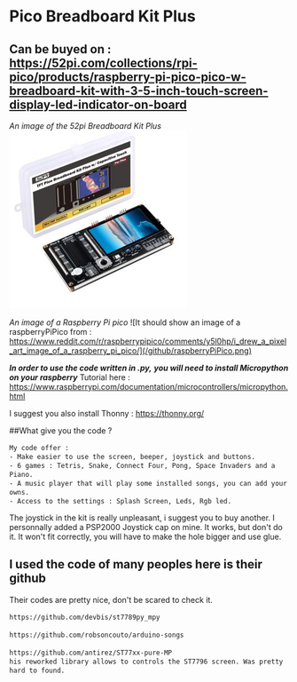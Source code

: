# Pico Breadboard Kit Plus
## Can be buyed on : https://52pi.com/collections/rpi-pico/products/raspberry-pi-pico-pico-w-breadboard-kit-with-3-5-inch-touch-screen-display-led-indicator-on-board

*An image of the 52pi Breadboard Kit Plus*
![It should show an image of a raspberryPiPico from :](/github/52piBreadboardKit.png)

*An image of a Raspberry Pi pico*
![It should show an image of a raspberryPiPico from : https://www.reddit.com/r/raspberrypipico/comments/y5l0hp/i_drew_a_pixel_art_image_of_a_raspberry_pi_pico/](/github/raspberryPiPico.png)


***In order to use the code written in .py,***
***you will need to install Micropython on your raspberry***
Tutorial here : https://www.raspberrypi.com/documentation/microcontrollers/micropython.html

I suggest you also install Thonny : https://thonny.org/

##What give you the code ?
```
My code offer :
- Make easier to use the screen, beeper, joystick and buttons.
- 6 games : Tetris, Snake, Connect Four, Pong, Space Invaders and a Piano.
- A music player that will play some installed songs, you can add your owns.
- Access to the settings : Splash Screen, Leds, Rgb led.
```

The joystick in the kit is really unpleasant, i suggest you to buy another.
I personnally added a PSP2000 Joystick cap on mine.
It works, but don't do it. It won't fit correctly, you will have to make the hole bigger and use glue.

## I used the code of many peoples here is their github
Their codes are pretty nice, don't be scared to check it.
```
https://github.com/devbis/st7789py_mpy

https://github.com/robsoncouto/arduino-songs

https://github.com/antirez/ST77xx-pure-MP
his reworked library allows to controls the ST7796 screen. Was pretty hard to found.
```
